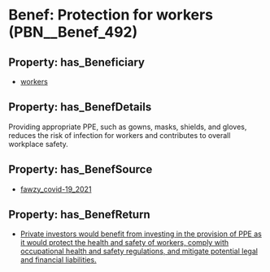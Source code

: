 # Benef: __Protection for workers__ (PBN__Benef_492)

## Property: has_Beneficiary

* [workers](../Stakeholder/PBN__Stakeholder_128)

## Property: has_BenefDetails

Providing appropriate PPE, such as gowns, masks, shields, and gloves, reduces the risk of infection for workers and contributes to overall workplace safety.

## Property: has_BenefSource

* [fawzy_covid-19_2021](../Article/PBN__Article_100)

## Property: has_BenefReturn

* [Private investors would benefit from investing in the provision of PPE as it would protect the health and safety of workers, comply with occupational health and safety regulations, and mitigate potential legal and financial liabilities.](../BenefReturn/PBN__BenefReturn_535)

